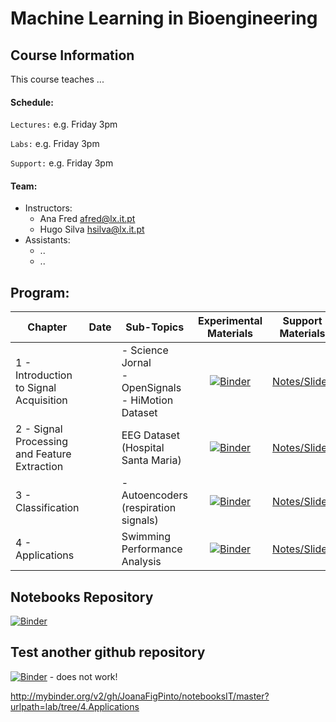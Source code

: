 
# Machine Learning in Bioengineering


## Course Information

This course teaches ...


#### Schedule:

`Lectures:` e.g. Friday 3pm

`Labs:` e.g. Friday 3pm

`Support:` e.g. Friday 3pm


#### Team:
 - Instructors: 
   - Ana Fred [afred@lx.it.pt](mailto:afred@lx.it.pt)
   - Hugo Silva [hsilva@lx.it.pt](mailto:hsilva@lx.it.pt)
 - Assistants:
   - ..
   - ..
   





 
## Program:
Chapter | Date | Sub-Topics | Experimental Materials | Support Materials
--- | --- | --- | :---: | :---:
1 - Introduction to Signal Acquisition |  | - Science Jornal <br> - OpenSignals <br> - HiMotion Dataset |  [![Binder](http://mybinder.org/badge_logo.svg)](http://mybinder.org/v2/gh/PIA-Group/ScientIST-notebooks/master?urlpath=lab/tree/1.Signal_Acquisition) | [Notes/Slides](../../raw/master/Lecture_Notes) |
2 - Signal Processing and Feature Extraction |  | EEG Dataset (Hospital Santa Maria) | [![Binder](http://mybinder.org/badge_logo.svg)](http://mybinder.org/v2/gh/PIA-Group/ScientIST-notebooks/master?urlpath=lab/tree/2.Signal_Processing_and_Feature_Extraction) | [Notes/Slides](../../raw/master/Lecture_Notes) |
3 - Classification |  | - Autoencoders (respiration signals) | [![Binder](http://mybinder.org/badge_logo.svg)](http://mybinder.org/v2/gh/PIA-Group/ScientIST-notebooks/master?urlpath=lab/tree/3.Classification) | [Notes/Slides](../../raw/master/Lecture_Notes) |
4 - Applications |  | Swimming Performance Analysis | [![Binder](http://mybinder.org/badge_logo.svg)](http://mybinder.org/v2/gh/PIA-Group/ScientIST-notebooks/master?urlpath=lab/tree/4.Applications)| [Notes/Slides](../../raw/master/Lecture_Notes) |



## Notebooks Repository
[![Binder](http://mybinder.org/badge_logo.svg)](http://mybinder.org/v2/gh/PIA-Group/ScientIST-notebooks/master?urlpath=lab/tree)


## Test another github repository
[![Binder](http://mybinder.org/badge_logo.svg)](https://github.com/JoanaFigPinto/teste/blob/master?urlpath=lab/tree) - does not work!

 http://mybinder.org/v2/gh/JoanaFigPinto/notebooksIT/master?urlpath=lab/tree/4.Applications
 
